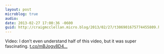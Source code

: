 ```yaml
---
layout: post
microblog: true
audio: 
date: 2013-02-27 17:00:36 -0600
guid: http://craigmcclellan.micro.blog/2013/02/27/t306901675774455809.html
---
```

Video: I don’t even understand half of this video, but it was super fascinating. [t.co/mBJogy8D4...](http://t.co/mBJogy8D4J)
